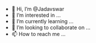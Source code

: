 - 👋 Hi, I’m @Jadavswar
- 👀 I’m interested in ...
- 🌱 I’m currently learning ...
- 💞️ I’m looking to collaborate on ...
- 📫 How to reach me ...

<!---
Jadavswar/Jadavswar is a ✨ special ✨ repository because its `README.md` (this file) appears on your GitHub profile.
You can click the Preview link to take a look at your changes.
--->
